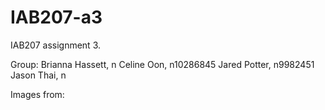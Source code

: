 # IAB207-a3
IAB207 assignment 3.

Group:
Brianna Hassett, n
Celine Oon, n10286845
Jared Potter, n9982451
Jason Thai, n

Images from:

